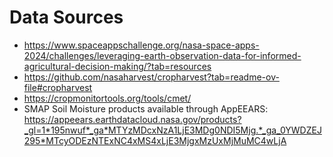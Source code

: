 # Data Sources
- https://www.spaceappschallenge.org/nasa-space-apps-2024/challenges/leveraging-earth-observation-data-for-informed-agricultural-decision-making/?tab=resources 
- https://github.com/nasaharvest/cropharvest?tab=readme-ov-file#cropharvest
- https://cropmonitortools.org/tools/cmet/
- SMAP Soil Moisture products available through AppEEARS: https://appeears.earthdatacloud.nasa.gov/products?_gl=1*195nwuf*_ga*MTYzMDcxNzA1LjE3MDg0NDI5Mjg.*_ga_0YWDZEJ295*MTcyODEzNTExNC4xMS4xLjE3MjgxMzUxMjMuMC4wLjA
